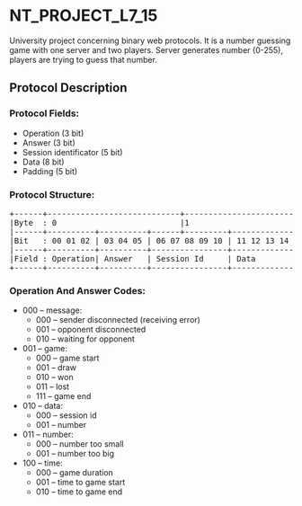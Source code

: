 # NT_PROJECT_L7_15
University project concerning binary web protocols.
It is a number guessing game with one server and two players. Server generates number (0-255), players are trying to guess that number.

## Protocol Description
### Protocol Fields:
  - Operation (3 bit)
  - Answer (3 bit)
  - Session identificator (5 bit)
  - Data (8 bit)
  - Padding (5 bit)

### Protocol Structure:
<pre>
+------+----------------------------+-------------------------+--------------------------+
|Byte  : 0                          |1                        |2                         |
|------+----------+----------+------+---------+---------------+---------+----------------|
|Bit   : 00 01 02 | 03 04 05 | 06 07 08 09 10 | 11 12 13 14 15 16 17 18 | 19 20 21 22 23 |
|------+----------+----------+----------------+-------------------------+----------------|
|Field : Operation| Answer   | Session Id     | Data                    | Padding        |
+------+----------+----------+----------------+-------------------------+----------------+
</pre>
### Operation And Answer Codes:
  -	000 – message:
    -	000 – sender disconnected (receiving error)
    -	001 – opponent disconnected
    -	010 – waiting for opponent
  -	001 – game:
    -	000 – game start
    -	001 – draw
    -	010 – won
    -	011 – lost
    -	111 – game end
  -	010 – data:
    -	000 – session id
    -	001 – number
  -	011 – number:
    -	000 – number too small
    -	001 – number too big
  -	100 – time:
    -	000 – game duration
    -	001 – time to game start
    -	010 – time to game end
